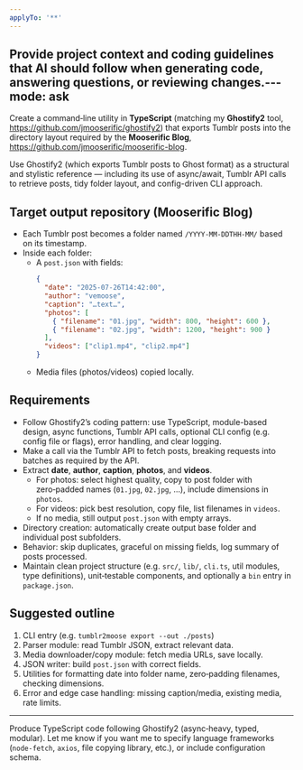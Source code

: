 ```yaml
---
applyTo: '**'
---
```

Provide project context and coding guidelines that AI should follow when generating code, answering questions, or reviewing changes.---
mode: ask
---
Create a command‑line utility in **TypeScript** (matching my **Ghostify2** tool, https://github.com/jmooserific/ghostify2) that exports Tumblr posts into the directory layout required by the **Mooserific Blog**, https://github.com/jmooserific/mooserific-blog.

Use Ghostify2 (which exports Tumblr posts to Ghost format) as a structural and stylistic reference — including its use of async/await, Tumblr API calls to retrieve posts, tidy folder layout, and config-driven CLI approach.

## Target output repository (Mooserific Blog)
- Each Tumblr post becomes a folder named `/YYYY‑MM‑DDTHH‑MM/` based on its timestamp.
- Inside each folder:
  - A `post.json` with fields:
    ```json
    {
      "date": "2025‑07‑26T14:42:00",
      "author": "vemoose",
      "caption": "…text…",
      "photos": [
        { "filename": "01.jpg", "width": 800, "height": 600 },
        { "filename": "02.jpg", "width": 1200, "height": 900 }
      ],
      "videos": ["clip1.mp4", "clip2.mp4"]
    }
    ```
  - Media files (photos/videos) copied locally.

## Requirements
- Follow Ghostify2’s coding pattern: use TypeScript, module-based design, async functions, Tumblr API calls, optional CLI config (e.g. config file or flags), error handling, and clear logging.
- Make a call via the Tumblr API to fetch posts, breaking requests into batches as required by the API.
- Extract **date**, **author**, **caption**, **photos**, and **videos**.
  - For photos: select highest quality, copy to post folder with zero‑padded names (`01.jpg`, `02.jpg`, …), include dimensions in `photos`.
  - For videos: pick best resolution, copy file, list filenames in `videos`.
  - If no media, still output `post.json` with empty arrays.
- Directory creation: automatically create output base folder and individual post subfolders.
- Behavior: skip duplicates, graceful on missing fields, log summary of posts processed.
- Maintain clean project structure (e.g. `src/`, `lib/`, `cli.ts`, util modules, type definitions), unit‑testable components, and optionally a `bin` entry in `package.json`.

## Suggested outline
1. CLI entry (e.g. `tumblr2moose export --out ./posts`)
2. Parser module: read Tumblr JSON, extract relevant data.
3. Media downloader/copy module: fetch media URLs, save locally.
4. JSON writer: build `post.json` with correct fields.
5. Utilities for formatting date into folder name, zero‑padding filenames, checking dimensions.
6. Error and edge case handling: missing caption/media, existing media, rate limits.

---

Produce TypeScript code following Ghostify2 (async‑heavy, typed, modular). Let me know if you want me to specify language frameworks (`node-fetch`, `axios`, file copying library, etc.), or include configuration schema.
